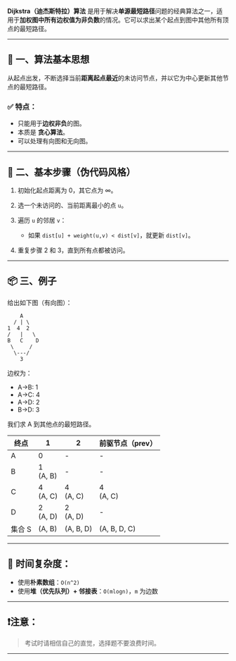 **Dijkstra（迪杰斯特拉）算法** 是用于解决**单源最短路径**问题的经典算法之一，适用于**加权图中所有边权值为非负数**的情况。它可以求出某个起点到图中其他所有顶点的最短路径。

---

## 🧠 一、算法基本思想

从起点出发，不断选择当前**距离起点最近**的未访问节点，并以它为中心更新其他节点的最短路径。

### ✅ 特点：

* 只能用于**边权非负**的图。
* 本质是 **贪心算法**。
* 可以处理有向图和无向图。

---

## 🔁 二、基本步骤（伪代码风格）

1. 初始化起点距离为 0，其它点为 ∞。
2. 选一个未访问的、当前距离最小的点 `u`。
3. 遍历 `u` 的邻居 `v`：

   * 如果 `dist[u] + weight(u,v) < dist[v]`，就更新 `dist[v]`。
4. 重复步骤 2 和 3，直到所有点都被访问。

---

## 📦 三、例子

给出如下图（有向图）：

```
    A
  / | \
1  4  2
/   |   \
B   C    D
 \     /
  \---/
    3
```

边权为：

* A→B: 1
* A→C: 4
* A→D: 2
* B→D: 3

我们求 A 到其他点的最短路径。

| 终点   | 1            | 2            | 前驱节点（prev）   |
|------|--------------|--------------|--------------|
| A    | 0            | -            | -            |
| B    | 1<br/>(A, B) | -            | -            |
| C    | 4<br/>(A, C) | 4<br/>(A, C) | 4<br/>(A, C) |
| D    | 2<br/>(A, D) | 2<br/>(A, D) | -            |
| 集合 S | (A, B)       | (A, B, D)    | (A, B, D, C) |

---

## 🔢 时间复杂度：

* 使用**朴素数组**：`O(n^2)`
* 使用**堆（优先队列）+ 邻接表**：`O(mlogn)`，`m` 为边数

---

## ❗注意：
> 考试时请相信自己的直觉，选择题不要浪费时间。

---
